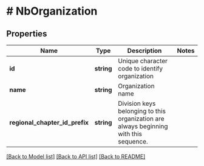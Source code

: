 # # NbOrganization

## Properties

Name | Type | Description | Notes
------------ | ------------- | ------------- | -------------
**id** | **string** | Unique character code to identify organization |
**name** | **string** | Organization name |
**regional_chapter_id_prefix** | **string** | Division keys belonging to this organization are always beginning with this sequence. |

[[Back to Model list]](../../README.md#models) [[Back to API list]](../../README.md#endpoints) [[Back to README]](../../README.md)
